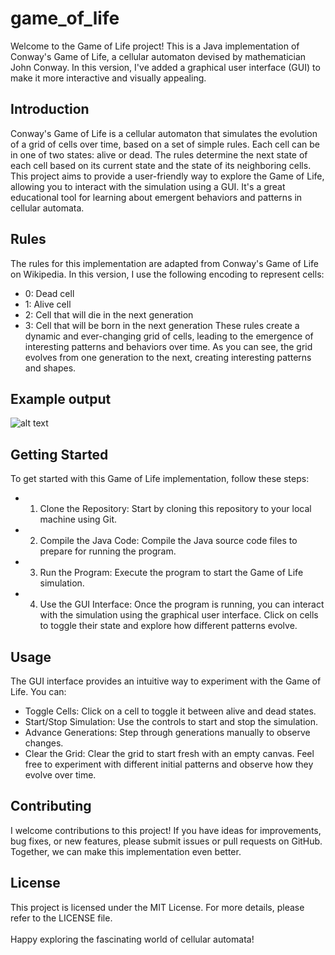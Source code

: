 # game_of_life
Welcome to the Game of Life project! This is a Java implementation of Conway's Game of Life, a cellular automaton devised by mathematician John Conway. In this version, I've added a graphical user interface (GUI) to make it more interactive and visually appealing.

## Introduction
Conway's Game of Life is a cellular automaton that simulates the evolution of a grid of cells over time, based on a set of simple rules. Each cell can be in one of two states: alive or dead. The rules determine the next state of each cell based on its current state and the state of its neighboring cells.
This project aims to provide a user-friendly way to explore the Game of Life, allowing you to interact with the simulation using a GUI. It's a great educational tool for learning about emergent behaviors and patterns in cellular automata.

## Rules
The rules for this implementation are adapted from Conway's Game of Life on Wikipedia. In this version, I use the following encoding to represent cells:
* 0: Dead cell
* 1: Alive cell
* 2: Cell that will die in the next generation
* 3: Cell that will be born in the next generation
These rules create a dynamic and ever-changing grid of cells, leading to the emergence of interesting patterns and behaviors over time. As you can see, the grid evolves from one generation to the next, creating interesting patterns and shapes.

## Example output
![alt text](img/output_window.gif)

## Getting Started
To get started with this Game of Life implementation, follow these steps:
* 1. Clone the Repository: Start by cloning this repository to your local machine using Git.
* 2. Compile the Java Code: Compile the Java source code files to prepare for running the program.
* 3. Run the Program: Execute the program to start the Game of Life simulation.
* 4. Use the GUI Interface: Once the program is running, you can interact with the simulation using the graphical user interface. Click on cells to toggle their state and explore how different patterns evolve.

## Usage
The GUI interface provides an intuitive way to experiment with the Game of Life. You can:
* Toggle Cells: Click on a cell to toggle it between alive and dead states.
* Start/Stop Simulation: Use the controls to start and stop the simulation.
* Advance Generations: Step through generations manually to observe changes.
* Clear the Grid: Clear the grid to start fresh with an empty canvas.
Feel free to experiment with different initial patterns and observe how they evolve over time.

## Contributing
I welcome contributions to this project! If you have ideas for improvements, bug fixes, or new features, please submit issues or pull requests on GitHub. Together, we can make this implementation even better.

## License
This project is licensed under the MIT License. For more details, please refer to the LICENSE file.<br>
<br>
Happy exploring the fascinating world of cellular automata!
